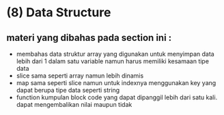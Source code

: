 # (8) Data Structure 

## materi yang dibahas pada section ini :
  - membahas data struktur array yang digunakan untuk menyimpan data lebih dari 1 dalam satu variable namun harus memiliki kesamaan tipe data
  - slice sama seperti array namun lebih dinamis 
  - map sama seperti slice namun untuk indexnya menggunakan key yang dapat berupa tipe data seperti string
  - function kumpulan block code yang dapat dipanggil lebih dari satu kali. dapat mengembalikan nilai maupun tidak
